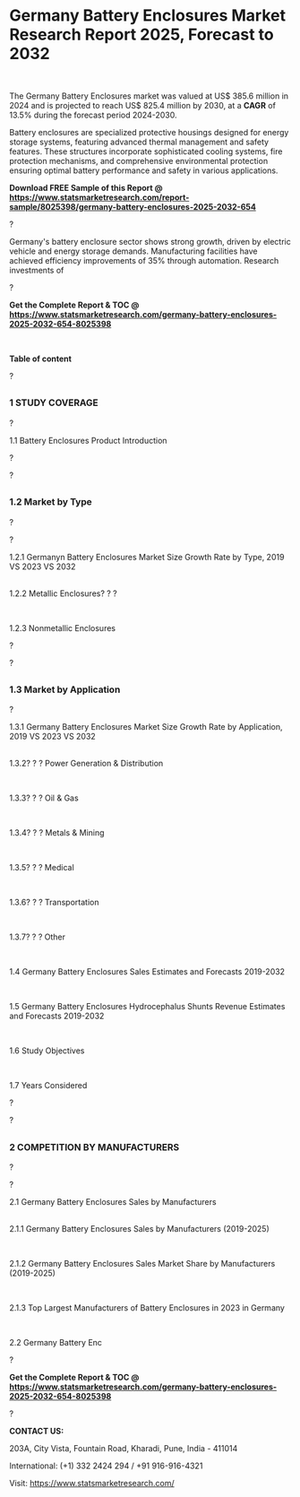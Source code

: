 <h1>Germany Battery Enclosures Market Research Report 2025, Forecast to 2032</h1><br/><p>The Germany Battery Enclosures market was valued at US$ 385.6 million in 2024 and is projected to reach US$ 825.4 million by 2030, at a <strong>CAGR</strong> of 13.5% during the forecast period 2024-2030.</p>
 
 
 
 <p>Battery enclosures are specialized protective housings designed for energy storage systems, featuring advanced thermal management and safety features. These structures incorporate sophisticated cooling systems, fire protection mechanisms, and comprehensive environmental protection ensuring optimal battery performance and safety in various applications.</p>
 
 
 
 <div><b>Download FREE Sample of this Report @ <a href="https://www.statsmarketresearch.com/download-free-sample/8025398/germany-battery-enclosures-2025-2032-654">https://www.statsmarketresearch.com/report-sample/8025398/germany-battery-enclosures-2025-2032-654</a></b></div>
 
 
 
 <p>? </p>
 
 
 
 <p>Germany&#39;s battery enclosure sector shows strong growth, driven by electric vehicle and energy storage demands. Manufacturing facilities have achieved efficiency improvements of 35% through automation. Research investments of</p>
 
 
 
 <p>? </p>
 
 
 
 <div><b>Get the Complete Report & TOC @ <a href="https://www.statsmarketresearch.com/germany-battery-enclosures-2025-2032-654-8025398">https://www.statsmarketresearch.com/germany-battery-enclosures-2025-2032-654-8025398</a></b></div>
 
 
 
 <p><br />
 
 <b>Table of content</b></p>
 
 
 
 <p>? </p>
 
 
 
 <h2><span style="font-size:16px"><strong>1 STUDY COVERAGE</strong></span></h2>
 
 
 
 <p>? </p>
 
 
 
 <p>1.1 Battery Enclosures Product Introduction</p>
 
 
 
 <p>? </p>
 
 
 
 <p>? </p>
 
 
 
 <h2><span style="font-size:16px"><strong>1.2 Market by Type</strong></span></h2>
 
 
 
 <p>? </p>
 
 
 
 <p>? </p>
 
 
 
 <p>1.2.1 Germanyn Battery Enclosures Market Size Growth Rate by Type, 2019 VS 2023 VS 2032<br />
 
 <br />
 
 1.2.2 Metallic Enclosures? ? ? <br />
 
 <br />
 
 1.2.3 Nonmetallic Enclosures<br />
 
 ? </p>
 
 
 
 <p>? </p>
 
 
 
 <h2><span style="font-size:16px"><strong>1.3 Market by Application</strong></span></h2>
 
 
 
 <p>? </p>
 
 
 
 <p>1.3.1 Germany Battery Enclosures Market Size Growth Rate by Application, 2019 VS 2023 VS 2032<br />
 
 <br />
 
 1.3.2? ? ? Power Generation & Distribution<br />
 
 <br />
 
 1.3.3? ? ? Oil & Gas<br />
 
 <br />
 
 1.3.4? ? ? Metals & Mining<br />
 
 <br />
 
 1.3.5? ? ? Medical<br />
 
 <br />
 
 1.3.6? ? ? Transportation<br />
 
 <br />
 
 1.3.7? ? ? Other<br />
 
 <br />
 
 1.4 Germany Battery Enclosures Sales Estimates and Forecasts 2019-2032<br />
 
 <br />
 
 1.5 Germany Battery Enclosures Hydrocephalus Shunts Revenue Estimates and Forecasts 2019-2032<br />
 
 <br />
 
 1.6 Study Objectives<br />
 
 <br />
 
 1.7 Years Considered</p>
 
 
 
 <p>? </p>
 
 
 
 <p>? </p>
 
 
 
 <h2><span style="font-size:16px"><strong>2 COMPETITION BY MANUFACTURERS</strong></span></h2>
 
 
 
 <p>? </p>
 
 
 
 <p>? </p>
 
 
 
 <p>2.1 Germany Battery Enclosures Sales by Manufacturers<br />
 
 <br />
 
 2.1.1 Germany Battery Enclosures Sales by Manufacturers (2019-2025)<br />
 
 <br />
 
 2.1.2 Germany Battery Enclosures Sales Market Share by Manufacturers (2019-2025)<br />
 
 <br />
 
 2.1.3 Top Largest Manufacturers of Battery Enclosures in 2023 in Germany<br />
 
 <br />
 
 2.2 Germany Battery Enc</p>
 
 
 
 <p>? </p>
 
 
 
 <div><b>Get the Complete Report & TOC @ <a href="https://www.statsmarketresearch.com/germany-battery-enclosures-2025-2032-654-8025398">https://www.statsmarketresearch.com/germany-battery-enclosures-2025-2032-654-8025398</a></b></div>
 
 
 
 <p>? </p>
 
 
 
 <p><b>CONTACT US:</b><br />
 
 203A, City Vista, Fountain Road, Kharadi, Pune, India - 411014<br />
 
 International: (+1) 332 2424 294 / +91 916-916-4321<br />
 
 Visit: <a href="https://www.statsmarketresearch.com/">https://www.statsmarketresearch.com/</a></p>